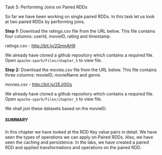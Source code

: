 Task 5: Performing Joins on Paired RDDs

So far we have been working on single paired RDDs. In this task let us look at two paired RDDs by performing joins.

**Step 1:** Download the ratings.csv file from the URL below. This file contains four columns: userId, movieID, rating and timestamp.

ratings.csv - http://bit.ly/2QmnAH9

We already have cloned a github repository which contains a required file. Open `apache-spark/Files/chapter_5` to view file.

**Step 2:** Download the movies.csv file from the URL below. This file contains three columns: movieID, movieName and genre.

movies.csv - http://bit.ly/2EJj0Os

We already have cloned a github repository which contains a required file. Open `apache-spark/Files/chapter_5` to view file.

We shall join these datasets based on the movieID.


##### SUMMARY
In this chapter we have looked at the RDD Key value pairs in detail. We have seen the types of operations we can apply on Paired RDDs. Also, we have seen the caching and persistence.
In the labs, we have created a paired RDD and applied transformations and operations on the paired RDD.

